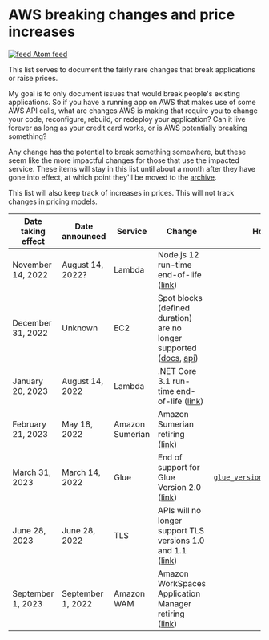 # AWS breaking changes and price increases
[![feed](https://github.com/SummitRoute/aws_breaking_changes/raw/main/screenshots/feed_icon.png) Atom feed](https://github.com/SummitRoute/aws_breaking_changes/releases.atom)

This list serves to document the fairly rare changes that break applications or raise prices.

My goal is to only document issues that would break people's existing applications. So if you have a running app on AWS that makes use of some AWS API calls, what are changes AWS is making that require you to change your code, reconfigure, rebuild, or redeploy your application? Can it live forever as long as your credit card works, or is AWS potentially breaking something?

Any change has the potential to break something somewhere, but these seem like the more impactful changes for those that use the impacted service.  These items will stay in this list until about a month after they have gone into effect, at which point they'll be moved to the [archive](archive.md).

This list will also keep track of increases in prices.  This will not track changes in pricing models. 

| Date taking effect | Date announced | Service | Change | How to check |
| ---- | ---- |---- |---- |---- | 
| November 14, 2022 | August 14, 2022? | Lambda | Node.js 12 run-time end-of-life ([link](https://docs.aws.amazon.com/lambda/latest/dg/lambda-runtimes.html#runtime-support-policy)) | |
| December 31, 2022 | Unknown | EC2 | Spot blocks (defined duration) are no longer supported ([docs](https://docs.aws.amazon.com/AWSEC2/latest/UserGuide/spot-requests.html#fixed-duration-spot-instances), [api](https://docs.aws.amazon.com/AWSEC2/latest/APIReference/API_RequestSpotInstances.html)) | |
| January 20, 2023 | August 14, 2022 | Lambda | .NET Core 3.1 run-time end-of-life ([link](https://docs.aws.amazon.com/lambda/latest/dg/lambda-runtimes.html#runtime-support-policy)) | |
| February 21, 2023 | May 18, 2022 | Amazon Sumerian |  Amazon Sumerian retiring ([link](https://aws.amazon.com/blogs/aws/amazon-sumerian-now-generally-available/)) | |
| March 31, 2023     | March 14, 2022   | Glue                     | End of support for Glue Version 2.0 ([link](https://docs.aws.amazon.com/glue/latest/dg/glue-version-support-policy.html#glue-version-support-policy-milestones))| [`glue_version_deprecation_checker`](https://github.com/aws-samples/aws-glue-samples/tree/master/utilities/glue_version_deprecation_checker) |
| June 28, 2023 | June 28, 2022 | TLS | APIs will no longer support TLS versions 1.0 and 1.1 ([link](https://aws.amazon.com/blogs/security/tls-1-2-required-for-aws-endpoints/)) | |
| September 1, 2023 | September 1, 2022 | Amazon WAM |  Amazon WorkSpaces Application Manager retiring ([link](https://aws.amazon.com/blogs/desktop-and-application-streaming/amazon-workspaces-application-manager-amazon-wam-is-retiring/)) | |


